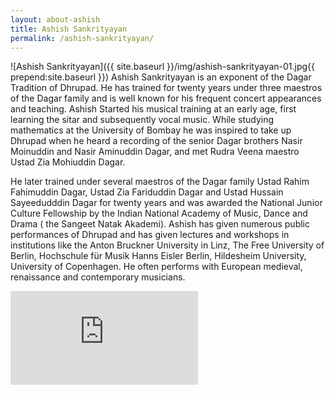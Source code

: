 ```yaml
---
layout: about-ashish
title: Ashish Sankrityayan
permalink: /ashish-sankrityayan/
---
```

![Ashish Sankrityayan]({{ site.baseurl }}/img/ashish-sankrityayan-01.jpg{{ prepend:site.baseurl }})
Ashish Sankrityayan is an exponent of the Dagar Tradition of Dhrupad. He has trained for twenty years under three maestros of the Dagar family and is well known for his frequent concert appearances and teaching. Ashish Started his musical training at an early age, first learning the sitar and subsequently vocal music. While studying mathematics at the University of Bombay he was inspired to take up Dhrupad when he heard a recording of the senior Dagar brothers Nasir Moinuddin and Nasir Aminuddin Dagar, and met Rudra Veena maestro Ustad Zia Mohiuddin Dagar.

He later trained under several maestros of the Dagar family Ustad Rahim Fahimuddin Dagar, Ustad Zia Fariduddin Dagar and Ustad Hussain Sayeedudddin Dagar for twenty years and was awarded the National Junior Culture Fellowship by the Indian National Academy of Music, Dance and Drama ( the Sangeet Natak Akademi). Ashish has given numerous public performances of Dhrupad and has given lectures and workshops in institutions like the Anton Bruckner University in Linz, The Free University of Berlin, Hochschule für Musik Hanns Eisler Berlin, Hildesheim University, University of Copenhagen. He often performs with European medieval, renaissance and contemporary musicians.

<div class="video-container"><iframe src="https://www.youtube.com/embed/0LtDvEG6M-E?rel=0" frameborder="0" allowfullscreen></iframe></div>
